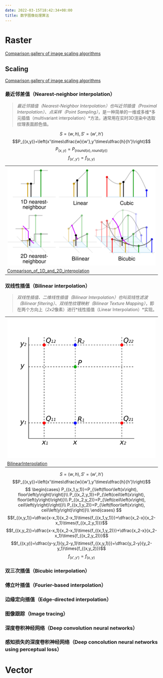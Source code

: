 ```yaml
---
date: 2022-03-15T18:42:34+08:00
title: 数字图像处理算法
---
```


# Raster

[Comparison gallery of image scaling algorithms](https://en.wikipedia.org/wiki/Comparison_gallery_of_image_scaling_algorithms)

## Scaling

[Comparison gallery of image scaling algorithms](https://en.wikipedia.org/wiki/Comparison_gallery_of_image_scaling_algorithms)

### 最近邻差值（Nearest-neighbor interpolation）

> *最近邻插值（Nearest-Neighbor Interpolation）*也叫*近邻插值（Proximal Interpolation）*、*点采样（Point Sampling）*，是一种简单的一维或多维*多元插值（multivariant interpolation）*方法，通常用在实时3D渲染中选取纹理表面颜色值。

$$S=\left(w,h\right), S'=\left(w',h'\right)$$
$$P_{(x,y)}=\left(x'\times\dfrac{w}{w'},y'\times\dfrac{h}{h'}\right)$$
$$P_{(x,y)}=P_{\left(round\left(x\right), round\left(y\right)\right)}$$
$$f_{(x',y')}=f_{(x,y)}$$

||
|-|
|![Comparison_of_1D_and_2D_interpolation](Comparison_of_1D_and_2D_interpolation.svg)|
|[Comparison_of_1D_and_2D_interpolation](https://commons.wikimedia.org/wiki/File:Comparison_of_1D_and_2D_interpolation.svg#/media/File:Comparison_of_1D_and_2D_interpolation.svg)|

### 双线性插值（Bilinear interpolation）

> *双线性插值、二维线性插值（Bilinear Interpolation）*也叫*双线性滤波（Bilinear filtering）*、*双线性纹理映射（Bilinear Texture Mapping）*，即在两个方向上（*2x2*像素）进行*线性插值（Linear Interpolation）*实现。

|                                                                                                                                  |
| -------------------------------------------------------------------------------------------------------------------------------- |
| ![BilinearInterpolation](BilinearInterpolation.svg)                                                                              |
| [BilinearInterpolation](https://commons.wikimedia.org/wiki/File:BilinearInterpolation.svg#/media/File:BilinearInterpolation.svg) |

$$S=\left(w,h\right), S'=\left(w',h'\right)$$
$$P_{(x,y)}=\left(x'\times\dfrac{w}{w'},y'\times\dfrac{h}{h'}\right)$$
$$
\begin{cases}
P_{(x_1,y_1)}=P_{\left(floor\left(x\right), floor\left(y\right)\right)}\\
P_{(x_2,y_1)}=P_{\left(ceil\left(x\right), floor\left(y\right)\right)}\\
P_{(x_2,y_2)}=P_{\left(ceil\left(x\right), ceil\left(y\right)\right)}\\
P_{(x_1,y_2)}=P_{\left(floor\left(x\right), ceil\left(y\right)\right)}\\
\end{cases}
$$
$$f_{(x,y_1)}=\dfrac{x-x_1}{x_2-x_1}\times{f_{(x_1,y_1)}}+\dfrac{x_2-x}{x_2-x_1}\times{f_{(x_2,y_1)}}$$
$$f_{(x,y_2)}=\dfrac{x-x_1}{x_2-x_1}\times{f_{(x_1,y_2)}}+\dfrac{x_2-x}{x_2-x_1}\times{f_{(x_2,y_2)}}$$
$$f_{(x,y)}=\dfrac{y-y_1}{y_2-y_1}\times{f_{(x,y_1)}}+\dfrac{y_2-y}{y_2-y_1}\times{f_{(x,y_2)}}$$
$$f_{(x',y')}=f_{(x,y)}$$

### 双三次插值（Bicubic interpolation）

### 傅立叶插值（Fourier-based interpolation）

### 边缘定向插值（Edge-directed interpolation）

### 图像跟踪（Image tracing）

### 深度卷积神经网络（Deep convolution neural networks）

### 感知损失的深度卷积神经网络（Deep concolution neural networks using perceptual loss）

# Vector
